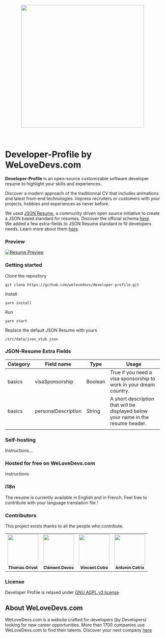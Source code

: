 <p align="center">
  <img src="https://cdn.filestackcontent.com/XlAH8XNyThOt0usnHTn3" width="400" />
</p>

<br />

# Developer-Profile by WeLoveDevs.com
**Developer-Profile** is an open-source customizable software developer resume to highlight your skills and experiences.

Discover a modern approach of the traditionnal CV that includes animations and latest front-end technologies. Impress recruiters or customers with your projects, hobbies and experiences as never before. 

We used [JSON Resume](https://github.com/jsonresume), a community driven open source initiative to create a JSON based standard for resumes. 
Discover the official schema [here](https://jsonresume.org/schema/).  
We added a few extra-fields to JSON Resume standard to fit developers needs. Learn more about them [here](#json-resume-extra-fields).

### Preview 

[![Resume Preview](https://cdn.filestackcontent.com/compress/resize=width:500/rfXY8TNARdao9DdQSaJe)](https://vincent-cotro.welovedevs.com)

### Getting started

Clone the repository

```
git clone https://github.com/welovedevs/developer-profile.git
```

Install 

```
yarn install
```

Run 

```
yarn start
```

Replace the default JSON Resume with yours
```
/src/data/json_stub.json
```

### JSON-Resume Extra Fields
| Category | Field name          | Type    | Usage                                                                            |
|----------|---------------------|---------|----------------------------------------------------------------------------------|
| basics   | visaSponsorship     | Boolean | True if you need a visa sponsorship to work in your dream country.               |
| basics   | personalDescription | String  | A short description that will be displayed below your name in the resume header. |
|          |                     |         |                                                                                  |


### Self-hosting

Instructions...

### Hosted for free on WeLoveDevs.com

 Instructions

### i18n 

The resume is currently available in English and in French. Feel free to contribute with your language translation file !   

### Contributors
This project exists thanks to all the people who contribute.
<table>
  <tr>
<td align="center"><a href="https://github.com/thomasgrivet"><img src="https://avatars.githubusercontent.com/u/18561703?v=3" width="100px;" alt=""/><br /><sub><b>Thomas Grivet</b></sub></a><br /></td>
<td align="center"><a href="https://github.com/clementdevos"><img src="https://avatars.githubusercontent.com/u/5870982?v=3" width="100px;" alt=""/><br /><sub><b>Clément Devos</b></sub></a><br /></td>
<td align="center"><a href="https://github.com/VincentCtr"><img src="https://avatars.githubusercontent.com/u/9655206?v=3" width="100px;" alt=""/><br /><sub><b>Vincent Cotro</b></sub></a><br /></td>
<td align="center"><a href="https://github.com/catrx"><img src="https://avatars.githubusercontent.com/u/6273310?v=3" width="100px;" alt=""/><br /><sub><b>Antonin Catrix</b></sub></a><br /></td>
  </tr>
 </table>
 
 ### License
 
Developer Profile is relased under [GNU AGPL v3 license](https://github.com/welovedevs/developer-profile/blob/master/LICENSE.md)
 


## About WeLoveDevs.com
WeLoveDevs.com is a website crafted for developers (by Developers) looking for new career opportunities.
More than 1700 companies use WeLoveDevs.com to find their talents. 
Discover your next company [here](https://welovedevs.com/app/companies)

